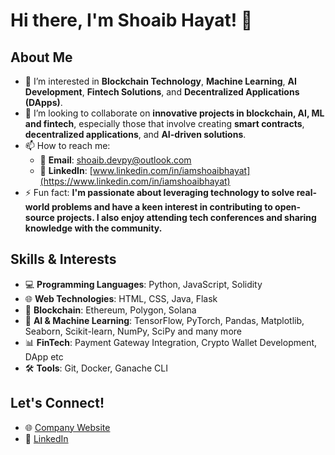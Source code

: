 # Hi there, I'm Shoaib Hayat! 👋

## About Me
- 👀 I’m interested in **Blockchain Technology**, **Machine Learning**, **AI Development**, **Fintech Solutions**, and **Decentralized Applications (DApps)**.
- 💞️ I’m looking to collaborate on **innovative projects in blockchain, AI, ML and fintech**, especially those that involve creating **smart contracts**, **decentralized applications**, and **AI-driven solutions**.
- 📫 How to reach me:
  - 📧 **Email**: [shoaib.devpy@outlook.com](mailto:shoaib.devpy@outlook.com)
  - 🔗 **LinkedIn**: [www.linkedin.com/in/iamshoaibhayat](https://www.linkedin.com/in/iamshoaibhayat)
- ⚡ Fun fact: **I'm passionate about leveraging technology to solve real-world problems and have a keen interest in contributing to open-source projects. I also enjoy attending tech conferences and sharing knowledge with the community.**

## Skills & Interests
- 💻 **Programming Languages**: Python, JavaScript, Solidity
- 🌐 **Web Technologies**: HTML, CSS, Java, Flask
- 🔗 **Blockchain**: Ethereum, Polygon, Solana
- 🧠 **AI & Machine Learning**: TensorFlow, PyTorch, Pandas, Matplotlib, Seaborn, Scikit-learn, NumPy, SciPy and many more
- 📊 **FinTech**: Payment Gateway Integration, Crypto Wallet Development, DApp etc
- 🛠 **Tools**: Git, Docker, Ganache CLI

## Let's Connect!
- 🌐 [Company Website](https://digitalcode.dev)
- 👔 [LinkedIn](https://linkedin.com/in/iamshoaibhayat)




<!---
shoaib-devpy/shoaib-devpy is a ✨ special ✨ repository because its `README.md` (this file) appears on your GitHub profile.
You can click the Preview link to take a look at your changes.
--->
